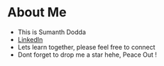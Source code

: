 # About Me
+ This is Sumanth Dodda 
+ [LinkedIn](https://linkedin.com/in/sumanth-dodda)
+ Lets learn together, please feel free to connect
+ Dont forget to drop me a star hehe, Peace Out !
